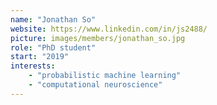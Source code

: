 ```yaml
---
name: "Jonathan So"
website: https://www.linkedin.com/in/js2488/
picture: images/members/jonathan_so.jpg
role: "PhD student"
start: "2019"
interests:
    - "probabilistic machine learning"
    - "computational neuroscience"
---
```

